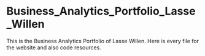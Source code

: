 # Business_Analytics_Portfolio_Lasse_Willen
This is the Business Analytics Portfolio of Lasse Willen. Here is every file for the website and also code resources.
